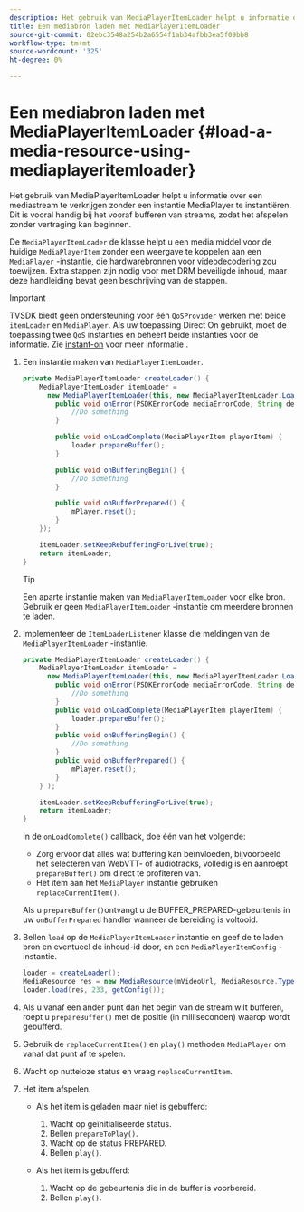 ```yaml
---
description: Het gebruik van MediaPlayerItemLoader helpt u informatie over een mediastream te verkrijgen zonder een instantie MediaPlayer te instantiëren. Dit is vooral handig bij het vooraf bufferen van streams, zodat het afspelen zonder vertraging kan beginnen.
title: Een mediabron laden met MediaPlayerItemLoader
source-git-commit: 02ebc3548a254b2a6554f1ab34afbb3ea5f09bb8
workflow-type: tm+mt
source-wordcount: '325'
ht-degree: 0%

---
```


# Een mediabron laden met MediaPlayerItemLoader {#load-a-media-resource-using-mediaplayeritemloader}

Het gebruik van MediaPlayerItemLoader helpt u informatie over een mediastream te verkrijgen zonder een instantie MediaPlayer te instantiëren. Dit is vooral handig bij het vooraf bufferen van streams, zodat het afspelen zonder vertraging kan beginnen.

De `MediaPlayerItemLoader` de klasse helpt u een media middel voor de huidige `MediaPlayerItem` zonder een weergave te koppelen aan een `MediaPlayer` -instantie, die hardwarebronnen voor videodecodering zou toewijzen. Extra stappen zijn nodig voor met DRM beveiligde inhoud, maar deze handleiding bevat geen beschrijving van de stappen.

>[!IMPORTANT]
>
>TVSDK biedt geen ondersteuning voor één `QoSProvider` werken met beide `itemLoader` en `MediaPlayer`. Als uw toepassing Direct On gebruikt, moet de toepassing twee `QoS` instanties en beheert beide instanties voor de informatie. Zie  [instant-on](../../content-playback-options/buffering-configuration/c-psdk-android-2.7-instant-on.md) voor meer informatie .

1. Een instantie maken van `MediaPlayerItemLoader`.

   ```java
   private MediaPlayerItemLoader createLoader() { 
       MediaPlayerItemLoader itemLoader =   
         new MediaPlayerItemLoader(this, new MediaPlayerItemLoader.LoaderListener() { 
           public void onError(PSDKErrorCode mediaErrorCode, String description) { 
               //Do something 
           } 
   
           public void onLoadComplete(MediaPlayerItem playerItem) { 
               loader.prepareBuffer(); 
           } 
   
           public void onBufferingBegin() { 
               //Do something 
           } 
   
           public void onBufferPrepared() { 
               mPlayer.reset(); 
           }  
       }); 
   
       itemLoader.setKeepRebufferingForLive(true); 
       return itemLoader; 
   } 
   ```

   >[!TIP]
   >
   >Een aparte instantie maken van `MediaPlayerItemLoader` voor elke bron. Gebruik er geen `MediaPlayerItemLoader` -instantie om meerdere bronnen te laden.

1. Implementeer de `ItemLoaderListener` klasse die meldingen van de `MediaPlayerItemLoader` -instantie.

   ```java
   private MediaPlayerItemLoader createLoader() { 
       MediaPlayerItemLoader itemLoader =   
         new MediaPlayerItemLoader(this, new MediaPlayerItemLoader.LoaderListener() { 
           public void onError(PSDKErrorCode mediaErrorCode, String description) { 
               //Do something 
           } 
           public void onLoadComplete(MediaPlayerItem playerItem) { 
               loader.prepareBuffer(); 
           } 
           public void onBufferingBegin() { 
               //Do something 
           } 
           public void onBufferPrepared() { 
               mPlayer.reset(); 
           }  
       } ); 
   
       itemLoader.setKeepRebufferingForLive(true); 
       return itemLoader; 
   }
   ```

   In de `onLoadComplete()` callback, doe één van het volgende:

   * Zorg ervoor dat alles wat buffering kan beïnvloeden, bijvoorbeeld het selecteren van WebVTT- of audiotracks, volledig is en aanroept `prepareBuffer()` om direct te profiteren van.
   * Het item aan het `MediaPlayer` instantie gebruiken `replaceCurrentItem()`.

   Als u `prepareBuffer()`ontvangt u de BUFFER_PREPARED-gebeurtenis in uw `onBufferPrepared` handler wanneer de bereiding is voltooid.

1. Bellen `load` op de `MediaPlayerItemLoader` instantie en geef de te laden bron en eventueel de inhoud-id door, en een `MediaPlayerItemConfig` -instantie.

   ```java
   loader = createLoader(); 
   MediaResource res = new MediaResource(mVideoUrl, MediaResource.Type.HLS, metadata); 
   loader.load(res, 233, getConfig());
   ```

1. Als u vanaf een ander punt dan het begin van de stream wilt bufferen, roept u `prepareBuffer()` met de positie (in milliseconden) waarop wordt gebufferd.
1. Gebruik de `replaceCurrentItem()` en `play()` methoden `MediaPlayer` om vanaf dat punt af te spelen.
1. Wacht op nutteloze status en vraag `replaceCurrentItem`.
1. Het item afspelen.

   * Als het item is geladen maar niet is gebufferd:

      1. Wacht op geïnitialiseerde status.
      1. Bellen `prepareToPlay()`.
      1. Wacht op de status PREPARED.
      1. Bellen `play()`.

   * Als het item is gebufferd:

      1. Wacht op de gebeurtenis die in de buffer is voorbereid.
      1. Bellen `play()`.

